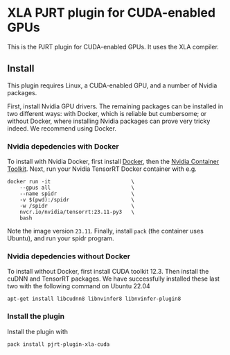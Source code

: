 # XLA PJRT plugin for CUDA-enabled GPUs

This is the PJRT plugin for CUDA-enabled GPUs. It uses the XLA compiler.

## Install

This plugin requires Linux, a CUDA-enabled GPU, and a number of Nvidia packages.

First, install Nvidia GPU drivers. The remaining packages can be installed in two different ways: with Docker, which is reliable but cumbersome; or without Docker, where installing Nvidia packages can prove very tricky indeed. We recommend using Docker.

### Nvidia depedencies with Docker

To install with Nvidia Docker, first install [Docker](https://www.docker.com/), then the [Nvidia Container Toolkit](https://github.com/NVIDIA/nvidia-container-toolkit). Next, run your Nvidia TensorRT Docker container with e.g.
```
docker run -it                          \
    --gpus all                          \
    --name spidr                        \
    -v $(pwd):/spidr                    \
    -w /spidr                           \
    nvcr.io/nvidia/tensorrt:23.11-py3   \
    bash
```
Note the image version `23.11`. Finally, install `pack` (the container uses Ubuntu), and run your spidr program.

### Nvidia depedencies without Docker

To install without Docker, first install CUDA toolkit 12.3. Then install the cuDNN and TensorRT packages. We have successfully installed these last two with the following command on Ubuntu 22.04
```
apt-get install libcudnn8 libnvinfer8 libnvinfer-plugin8
```

### Install the plugin

Install the plugin with
```
pack install pjrt-plugin-xla-cuda
```
